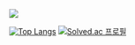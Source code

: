 <img src="https://capsule-render.vercel.app/api?type=waving&color=auto&height=300&section=header&text=Welcome!%20&fontSize=90" />

[![Top Langs](https://github-readme-stats.vercel.app/api/top-langs/?username=jwnnoh)](https://github.com/jwnnoh/)
[![Solved.ac
프로필](http://mazassumnida.wtf/api/v2/generate_badge?boj=shwjddhks)](https://solved.ac/shwjddhks)



<!--
**jwnnoh/jwnnoh** is a ✨ _special_ ✨ repository because its `README.md` (this file) appears on your GitHub profile.

Here are some ideas to get you started:

- 🔭 I’m currently working on ...
- 🌱 I’m currently learning ...
- 👯 I’m looking to collaborate on ...
- 🤔 I’m looking for help with ...
- 💬 Ask me about ...
- 📫 How to reach me: ...
- 😄 Pronouns: ...
- ⚡ Fun fact: ...
-->
